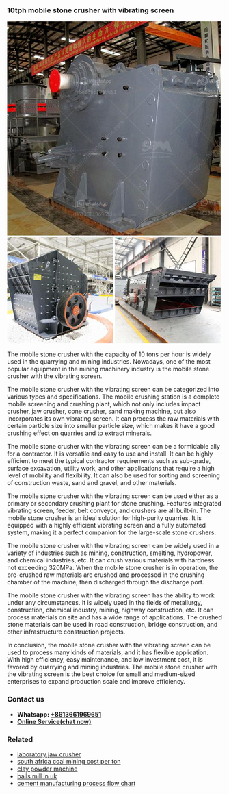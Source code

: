 <h3>10tph mobile stone crusher with vibrating screen</h3><img src='1708499142.jpg' alt=''><p>The mobile stone crusher with the capacity of 10 tons per hour is widely used in the quarrying and mining industries. Nowadays, one of the most popular equipment in the mining machinery industry is the mobile stone crusher with the vibrating screen.</p><p>The mobile stone crusher with the vibrating screen can be categorized into various types and specifications. The mobile crushing station is a complete mobile screening and crushing plant, which not only includes impact crusher, jaw crusher,  cone crusher, sand making machine, but also incorporates its own vibrating screen. It can process the raw materials with certain particle size into smaller particle size, which makes it have a good crushing effect on quarries and to extract minerals.</p><p>The mobile stone crusher with the vibrating screen can be a formidable ally for a contractor. It is versatile and easy to use and install. It can be highly efficient to meet the typical contractor requirements such as sub-grade, surface excavation, utility work, and other applications that require a high level of mobility and flexibility. It can also be used for sorting and screening of construction waste, sand and gravel, and other materials.</p><p>The mobile stone crusher with the vibrating screen can be used either as a primary or secondary crushing plant for stone crushing. Features integrated vibrating screen, feeder, belt conveyor, and crushers are all built-in. The mobile stone crusher is an ideal solution for high-purity quarries. It is equipped with a highly efficient vibrating screen and a fully automated system, making it a perfect companion for the large-scale stone crushers.</p><p>The mobile stone crusher with the vibrating screen can be widely used in a variety of industries such as mining, construction, smelting, hydropower, and chemical industries, etc. It can crush various materials with hardness not exceeding 320MPa. When the mobile stone crusher is in operation, the pre-crushed raw materials are crushed and processed in the crushing chamber of the machine, then discharged through the discharge port.</p><p>The mobile stone crusher with the vibrating screen has the ability to work under any circumstances. It is widely used in the fields of metallurgy, construction, chemical industry,  mining, highway construction, etc. It can process materials on site and has a wide range of applications. The crushed stone materials can be used in road construction, bridge construction, and other infrastructure construction projects.</p><p>In conclusion, the mobile stone crusher with the vibrating screen can be used to process many kinds of materials, and it has flexible application. With high efficiency, easy maintenance, and low investment cost, it is favored by quarrying and mining industries. The mobile stone crusher with the vibrating screen is the best choice for small and medium-sized enterprises to expand production scale and improve efficiency.</p><h3>Contact us</h3><ul><li><strong>Whatsapp:&nbsp;<a href="https://wa.me/8613661969651">+8613661969651</a></strong></li><li><a href="https://swt.shibang-china.com/?git&amp;zhl&amp;10tph mobile stone crusher with vibrating screen"><strong>Online Service(chat now)</strong></a></li></ul><h3>Related</h3><ul><li><a href='laboratory jaw crusher.md'>laboratory jaw crusher</a></li><li><a href='south africa coal mining cost per ton.md'>south africa coal mining cost per ton</a></li><li><a href='clay powder machine.md'>clay powder machine</a></li><li><a href='balls mill in uk.md'>balls mill in uk</a></li><li><a href='cement manufacturing process flow chart.md'>cement manufacturing process flow chart</a></li></ul>